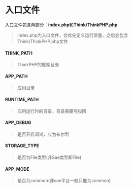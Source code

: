 入口文件
====
入口文件包含两部分：**index.php**和**Think/ThinkPHP.php**

>index.php为入口文件，会优先定义运行常量，之后会包含Think/ThinkPHP.php文件

#### THINK_PATH
>ThinkPHP的框架目录

#### APP_PATH
>应用目录

#### RUNTIME_PATH
>应用运行时的目录，目录需要写权限

#### APP_DEBUG
>是否开启调试，应为布尔型

#### STORAGE_TYPE
>是否为File类型(非Sae类型即File)

#### APP_MODE
>是否为common(非sae平台一般只能为common)
